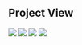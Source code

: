 ## Project View

<kbd>![](https://res.cloudinary.com/ddwrexqjb/image/upload/v1727856305/Display_State_evwdsw.jpg)</kbd>
<kbd>![](https://res.cloudinary.com/ddwrexqjb/image/upload/v1727856368/State_based_on_display._-_Grouping_by_user_is_selected._sjdjf3.jpg)</kbd>
<kbd>![](https://res.cloudinary.com/ddwrexqjb/image/upload/v1727856376/Grouping_by_priority_is_selected_gwkqe1.jpg)</kbd>
<kbd>![](https://res.cloudinary.com/ddwrexqjb/image/upload/v1727856240/QuickSell_eam3tc.png)</kbd>
